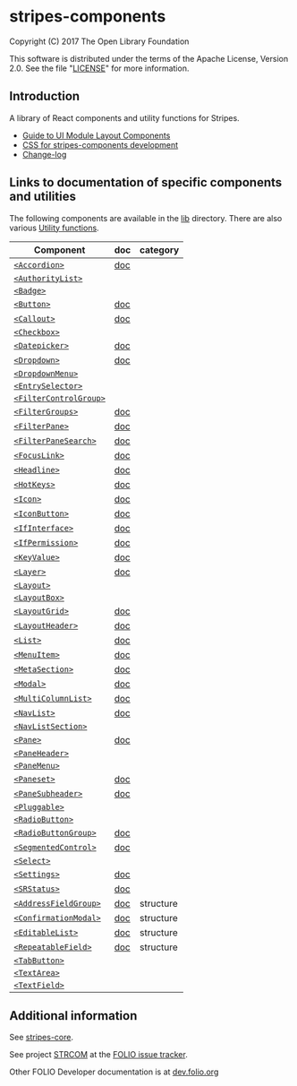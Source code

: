 # stripes-components

Copyright (C) 2017 The Open Library Foundation

This software is distributed under the terms of the Apache License,
Version 2.0. See the file "[LICENSE](LICENSE)" for more information.

## Introduction

A library of React components and utility functions for Stripes.

* [Guide to UI Module Layout Components](docs/UIModuleLayout.md)
* [CSS for stripes-components development](docs/CSSinStripes.md)
* [Change-log](CHANGELOG.md)

## Links to documentation of specific components and utilities

The following components are available in the [lib](lib) directory.
There are also various [Utility functions](util/README.md).

Component | doc | category
--- | --- | ---
[`<Accordion>`](lib/Accordion) | [doc](lib/Accordion/readme.md) |
[`<AuthorityList>`](lib/AuthorityList) | |
[`<Badge>`](lib/Badge) | |
[`<Button>`](lib/Button) | [doc](lib/Button/readme/general.md) |
[`<Callout>`](lib/Callout) | [doc](lib/Callout/readme.md) |
[`<Checkbox>`](lib/Checkbox) | |
[`<Datepicker>`](lib/Datepicker) | [doc](lib/Datepicker/readme.md) |
[`<Dropdown>`](lib/Dropdown) | [doc](lib/Dropdown/readme.md) |
[`<DropdownMenu>`](lib/DropdownMenu) | |
[`<EntrySelector>`](lib/EntrySelector) | |
[`<FilterControlGroup>`](lib/FilterControlGroup) | |
[`<FilterGroups>`](lib/FilterGroups) | [doc](lib/FilterGroups/readme.md) |
[`<FilterPane>`](lib/FilterPane) | [doc](lib/FilterPane/readme.md) |
[`<FilterPaneSearch>`](lib/FilterPaneSearch) | [doc](lib/FilterPaneSearch/readme.md) |
[`<FocusLink>`](lib/FocusLink) | [doc](lib/FocusLink/readme.md) |
[`<Headline>`](lib/Headline) | [doc](lib/Headline/readme.md) |
[`<HotKeys>`](lib/HotKeys) | [doc](lib/HotKeys/readme.md) |
[`<Icon>`](lib/Icon) | [doc](lib/Icon/readme.md) |
[`<IconButton>`](lib/IconButton) | [doc](lib/IconButton/readme.md) |
[`<IfInterface>`](lib/IfInterface) | [doc](lib/IfInterface/readme.md) |
[`<IfPermission>`](lib/IfPermission) | [doc](lib/IfPermission/readme.md) |
[`<KeyValue>`](lib/KeyValue) | [doc](lib/KeyValue/readme.md) |
[`<Layer>`](lib/Layer) | [doc](lib/Layer/readme.md) |
[`<Layout>`](lib/Layout) | |
[`<LayoutBox>`](lib/LayoutBox) | |
[`<LayoutGrid>`](lib/LayoutGrid) | [doc](lib/LayoutGrid/readme.md) |
[`<LayoutHeader>`](lib/LayoutHeader) | [doc](lib/LayoutHeader/readme.md) |
[`<List>`](lib/List) | [doc](lib/List/readme.md) |
[`<MenuItem>`](lib/MenuItem) | [doc](lib/MenuItem/readme.md) |
[`<MetaSection>`](lib/MetaSection) | [doc](lib/MetaSection/readme.md) |
[`<Modal>`](lib/Modal) | [doc](lib/Modal/readme.md) |
[`<MultiColumnList>`](lib/MultiColumnList) | [doc](lib/MultiColumnList/readme.md) |
[`<NavList>`](lib/NavList) | [doc](lib/NavList/readme.md) |
[`<NavListSection>`](lib/NavListSection) | |
[`<Pane>`](lib/Pane) | [doc](lib/Pane/readme.md) |
[`<PaneHeader>`](lib/PaneHeader) | |
[`<PaneMenu>`](lib/PaneMenu) | |
[`<Paneset>`](lib/Paneset) | [doc](lib/Paneset/readme.md) |
[`<PaneSubheader>`](lib/PaneSubheader) | [doc](lib/PaneSubheader/readme.md) |
[`<Pluggable>`](lib/Pluggable) | |
[`<RadioButton>`](lib/RadioButton) | |
[`<RadioButtonGroup>`](lib/RadioButtonGroup) | [doc](lib/RadioButtonGroup/readme.md) |
[`<SegmentedControl>`](lib/SegmentedControl) | [doc](lib/SegmentedControl/readme.md) |
[`<Select>`](lib/Select) | |
[`<Settings>`](lib/Settings) | [doc](lib/Settings/readme.md) |
[`<SRStatus>`](lib/SRStatus) | [doc](lib/SRStatus/readme.md) |
[`<AddressFieldGroup>`](lib/structures/AddressFieldGroup) | [doc](lib/structures/AddressFieldGroup/readme.md) | structure
[`<ConfirmationModal>`](lib/structures/ConfirmationModal) | [doc](lib/structures/ConfirmationModal/readme.md) | structure
[`<EditableList>`](lib/structures/EditableList) | [doc](lib/structures/EditableList/readme.md) | structure
[`<RepeatableField>`](lib/structures/RepeatableField) | [doc](lib/structures/RepeatableField/readme.md) | structure
[`<TabButton>`](lib/TabButton) | |
[`<TextArea>`](lib/TextArea) | |
[`<TextField>`](lib/TextField) | |

## Additional information

See [stripes-core](https://github.com/folio-org/stripes-core).

See project [STRCOM](https://issues.folio.org/browse/STRCOM)
at the [FOLIO issue tracker](http://dev.folio.org/community/guide-issues).

Other FOLIO Developer documentation is at [dev.folio.org](http://dev.folio.org/)
